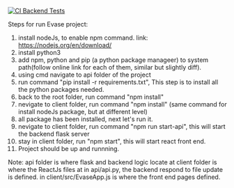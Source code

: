 [![CI Backend Tests](https://github.com/Bruce-liushaopeng/Evase/actions/workflows/ci_tests.yml/badge.svg?branch=main)](https://github.com/Bruce-liushaopeng/Evase/actions/workflows/ci_tests.yml)

Steps for run Evase project:

1. install nodeJs, to enable npm command. link:  https://nodejs.org/en/download/
2. install python3
3. add npm, python and pip (a python package manageer) to system path(follow online link for each of them, similar but slightly diff).
4. using cmd navigate to api folder of the project
5. run command "pip install -r requirements.txt", This step is to install all the python packages needed.
6. back to the root folder, run command "npm install"
7. nevigate to client folder, run command "npm install" (same command for install nodeJs package, but at different level)
8. all package has been installed, next let's run it.
9. nevigate to client folder, run command "npm run start-api", this will start the backend flask server
10. stay in client folder, run "npm start", this will start react front end.
11. Project should be up and runnning.

Note: 
api folder is where flask and backend logic locate at
client folder is where the ReactJs files at
in api/api.py, the backend respond to file update is defined.
in client/src/EvaseApp.js is where the front end pages defined.

